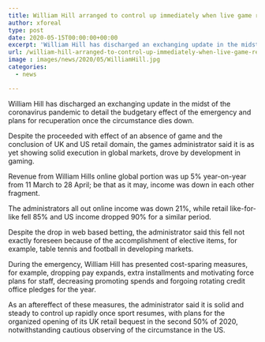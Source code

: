 ```yaml
---
title: William Hill arranged to control up immediately when live game resumes
author: xforeal 
type: post
date: 2020-05-15T00:00:00+00:00
excerpt: 'William Hill has discharged an exchanging update in the midst of the coronavirus pandemic to detail the budgetary effect of the emergency and plans for recuperation once the circumstance subsides '
url: /william-hill-arranged-to-control-up-immediately-when-live-game-resumes/
image : images/news/2020/05/WilliamHill.jpg
categories:
  - news

---
```

William Hill has discharged an exchanging update in the midst of the coronavirus pandemic to detail the budgetary effect of the emergency and plans for recuperation once the circumstance dies down. 

Despite the proceeded with effect of an absence of game and the conclusion of UK and US retail domain, the games administrator said it is as yet showing solid execution in global markets, drove by development in gaming. 

Revenue from William Hills online global portion was up 5&percnt; year-on-year from 11 March to 28 April; be that as it may, income was down in each other fragment. 

The administrators all out online income was down 21&percnt;, while retail like-for-like fell 85&percnt; and US income dropped 90&percnt; for a similar period. 

Despite the drop in web based betting, the administrator said this fell not exactly foreseen because of the accomplishment of elective items, for example, table tennis and football in developing markets. 

During the emergency, William Hill has presented cost-sparing measures, for example, dropping pay expands, extra installments and motivating force plans for staff, decreasing promoting spends and forgoing rotating credit office pledges for the year. 

As an aftereffect of these measures, the administrator said it is solid and steady to control up rapidly once sport resumes, with plans for the organized opening of its UK retail bequest in the second 50% of 2020, notwithstanding cautious observing of the circumstance in the US.